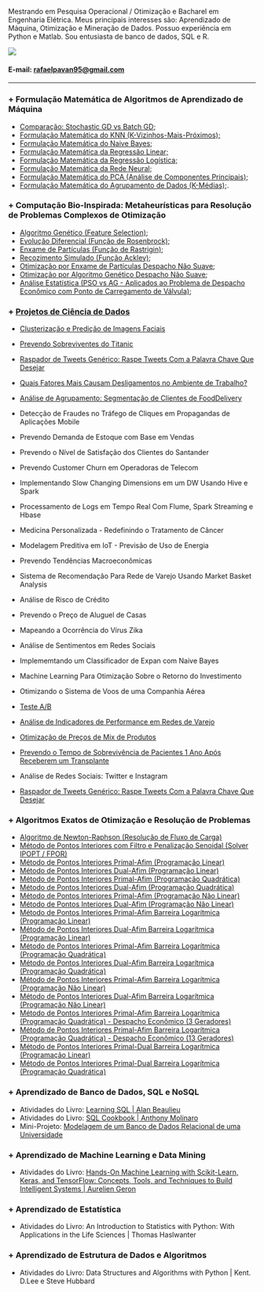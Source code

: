 

Mestrando em Pesquisa Operacional / Otimização e Bacharel em Engenharia Elétrica. Meus principais interesses são: Aprendizado de Máquina, Otimização e Mineração de Dados. Possuo experiência em Python e Matlab. Sou entusiasta de banco de dados, SQL e R.

[<img src="https://img.shields.io/badge/linkedin-%230077B5.svg?&style=for-the-badge&logo=linkedin&logoColor=white" />](https://www.linkedin.com/in/engrafaelpavan/) 

#### E-mail: rafaelpavan95@gmail.com

_______________________________

### + Formulação Matemática de Algoritmos de Aprendizado de Máquina

- [Comparação: Stochastic GD vs Batch GD;](https://nbviewer.jupyter.org/github/rafaelpavan95/MSc_MachineLearning_DataMining/blob/main/Gradient.ipynb)
- [Formulação Matemática do KNN (K-Vizinhos-Mais-Próximos);](https://nbviewer.jupyter.org/github/rafaelpavan95/MSc_MachineLearning_DataMining/blob/main/KNN_FROM_SCRATCH.ipynb)
- [Formulação Matemática do Naive Bayes;](https://nbviewer.jupyter.org/github/rafaelpavan95/MSc_MachineLearning_DataMining/blob/main/NAIVE_BAYES_FROM_SCRATCH.ipynb)
- [Formulação Matemática da Regressão Linear;](https://nbviewer.jupyter.org/github/rafaelpavan95/MSc_MachineLearning_DataMining/blob/main/LINEAR_REGRESSION_FROM_SCRATCH.ipynb)
- [Formulação Matemática da Regressão Logística;](https://nbviewer.jupyter.org/github/rafaelpavan95/MSc_MachineLearning_DataMining/blob/main/LOGISTIC_REGRESSION_FROM_SCRATCH.ipynb)
- [Formulação Matemática da Rede Neural;](https://nbviewer.jupyter.org/github/rafaelpavan95/MSc_MachineLearning_DataMining/blob/main/NN_FROM_SCRATCH.ipynb)
- [Formulação Matemática do PCA (Análise de Componentes Principais);](https://nbviewer.jupyter.org/github/rafaelpavan95/MSc_MachineLearning_DataMining/blob/main/PCA_FROM_SCRATCH.ipynb)
- [Formulação Matemática do Agrupamento de Dados (K-Médias);](https://nbviewer.jupyter.org/github/rafaelpavan95/MSc_MachineLearning_DataMining/blob/main/KMEANS_FROM_SCRATCH.ipynb).

### + Computação Bio-Inspirada: Metaheurísticas para Resolução de Problemas Complexos de Otimização

- [Algoritmo Genético (Feature Selection)](https://nbviewer.jupyter.org/github/rafaelpavan95/Metaheuristic_Optimization/blob/main/GA_Feature_Selection.ipynb);
- [Evolução Diferencial (Função de Rosenbrock)](https://nbviewer.jupyter.org/github/rafaelpavan95/Metaheuristic_Optimization/blob/main/ED_Rosenbrock.ipynb);
- [Enxame de Partículas (Função de Rastrigin)](https://nbviewer.jupyter.org/github/rafaelpavan95/Metaheuristic_Optimization/blob/main/PSO_Rastrigin.ipynb);
- [Recozimento Simulado (Função Ackley)](https://nbviewer.jupyter.org/github/rafaelpavan95/Metaheuristic_Optimization/blob/main/SA_Ackley.ipynb);
- [Otimização por Enxame de Partículas Despacho Não Suave](https://github.com/rafaelpavan95/Metaheuristic_Optimization/blob/main/enxame_particulas.m);
- [Otimização por Algoritmo Genético Despacho Não Suave](https://github.com/rafaelpavan95/Metaheuristic_Optimization/blob/main/algoritmo_genetico.m);
- [Análise Estatística (PSO vs AG - Aplicados ao Problema de Despacho Econômico com Ponto de Carregamento de Válvula);](https://github.com/rafaelpavan95/Metaheuristic_Optimization/blob/main/An%C3%A1lise_Estat%C3%ADstica_PSO_AG.ipynb)


### + [Projetos de Ciência de Dados](https://github.com/rafaelpavan95/DataScience)


- [Clusterização e Predição de Imagens Faciais](https://github.com/rafaelpavan95/DataScience/blob/master/Clusteriza%C3%A7%C3%A3o%20e%20Predi%C3%A7%C3%A3o%20de%20Imagens%20Faciais.ipynb)

- [Prevendo Sobreviventes do Titanic](https://github.com/rafaelpavan95/DataScience/blob/master/Titanic.ipynb) 

- [Raspador de Tweets Genérico: Raspe Tweets Com a Palavra Chave Que Desejar](https://github.com/rafaelpavan95/DataScience/blob/master/Twitter_Scraper.ipynb) 

- [Quais Fatores Mais Causam Desligamentos no Ambiente de Trabalho?](https://github.com/rafaelpavan95/DataScience/blob/master/RH_Analytics.ipynb) 

- [Análise de Agrupamento: Segmentação de Clientes de FoodDelivery](https://github.com/rafaelpavan95/DataScience/blob/master/food_segmentation.ipynb)

- Detecção de Fraudes no Tráfego de Cliques em Propagandas de Aplicações Mobile 

- Prevendo Demanda de Estoque com Base em Vendas

- Prevendo o Nível de Satisfação dos Clientes do Santander

- Prevendo Customer Churn em Operadoras de Telecom

- Implementando Slow Changing Dimensions em um DW Usando Hive e Spark

- Processamento de Logs em Tempo Real Com Flume, Spark Streaming e Hbase

- Medicina Personalizada - Redefinindo o Tratamento de Câncer

- Modelagem Preditiva em IoT - Previsão de Uso de Energia

- Prevendo Tendências Macroeconômicas

- Sistema de Recomendação Para Rede de Varejo Usando Market Basket Analysis

- Análise de Risco de Crédito
 
- Prevendo o Preço de Aluguel de Casas

- Mapeando a Ocorrência do Vírus Zika

- Análise de Sentimentos em Redes Sociais

- Implememtando um Classificador de Expan com Naive Bayes

- Machine Learning Para Otimização Sobre o Retorno do Investimento

- Otimizando o Sistema de Voos de uma Companhia Aérea

- [Teste A/B](https://github.com/rafaelpavan95/DataScience/blob/master/Marketing-Analytics.ipynb)

- [Análise de Indicadores de Performance em Redes de Varejo](https://github.com/rafaelpavan95/DataScience/blob/master/Indicadores.ipynb)

- [Otimização de Preços de Mix de Produtos](https://github.com/rafaelpavan95/DataScience/blob/master/PI_OPT.ipynb)
 
- [Prevendo o Tempo de Sobrevivência de Pacientes 1 Ano Após Receberem um Transplante](https://github.com/rafaelpavan95/DataScience/blob/master/health.ipynb)

- Análise de Redes Sociais: Twitter e Instagram

- [Raspador de Tweets Genérico: Raspe Tweets Com a Palavra Chave Que Desejar](https://github.com/rafaelpavan95/DataScience/blob/master/Twitter_Scraper.ipynb) 

### + Algoritmos Exatos de Otimização e Resolução de Problemas

- [Algoritmo de Newton-Raphson (Resolução de Fluxo de Carga)](https://github.com/rafaelpavan95/Optimization_Algorithms/blob/main/newton-raphson.m)
- [Método de Pontos Interiores com Filtro e Penalização Senoidal (Solver IPOPT / FPOR)](https://github.com/rafaelpavan95/Optimization_Algorithms/blob/main/Otimiza%C3%A7%C3%A3o%20e%20M%C3%A9todo%20de%20Pontos%20Interiores%20-%20Penaliza%C3%A7%C3%A3o%20Senoidal.ipynb)
- [Método de Pontos Interiores Primal-Afim (Programação Linear)](https://github.com/rafaelpavan95/Optimization_Algorithms/blob/main/Primal_Afim_Linear.m)
- [Método de Pontos Interiores Dual-Afim (Programação Linear)](https://github.com/rafaelpavan95/Optimization_Algorithms/blob/main/Dual_Afim_Linear.m)
- [Método de Pontos Interiores Primal-Afim (Programação Quadrática)](https://github.com/rafaelpavan95/Optimization_Algorithms/blob/main/Primal_Afim_PPQ.m)
- [Método de Pontos Interiores Dual-Afim (Programação Quadrática)](https://github.com/rafaelpavan95/Optimization_Algorithms/blob/main/Dual_Afim_PPQ.m)
- [Método de Pontos Interiores Primal-Afim (Programação Não Linear)](https://github.com/rafaelpavan95/Optimization_Algorithms/blob/main/Primal_Afim_NaoLinear.m)
- [Método de Pontos Interiores Dual-Afim (Programação Não Linear)](https://github.com/rafaelpavan95/Optimization_Algorithms/blob/main/Dual_Afim_NaoLinear.m)
- [Método de Pontos Interiores Primal-Afim Barreira Logarítmica (Programação Linear)](https://github.com/rafaelpavan95/Optimization_Algorithms/blob/main/Primal_Afim_Linear_TC.m)
- [Método de Pontos Interiores Dual-Afim Barreira Logarítmica (Programação Linear)](https://github.com/rafaelpavan95/Optimization_Algorithms/blob/main/Dual_Afim_Linear_TC.m)
- [Método de Pontos Interiores Primal-Afim Barreira Logarítmica (Programação Quadrática)](https://github.com/rafaelpavan95/Optimization_Algorithms/blob/main/Primal_Afim_PPQ_TC.m)
- [Método de Pontos Interiores Dual-Afim Barreira Logarítmica (Programação Quadrática)](https://github.com/rafaelpavan95/Optimization_Algorithms/blob/main/Dual_Afim_PPQ_TC.m)
- [Método de Pontos Interiores Primal-Afim Barreira Logarítmica (Programação Não Linear)](https://github.com/rafaelpavan95/Optimization_Algorithms/blob/main/Primal_Afim_NaoLinear_TC.m)
- [Método de Pontos Interiores Dual-Afim Barreira Logarítmica (Programação Não Linear)](https://github.com/rafaelpavan95/Optimization_Algorithms/blob/main/Dual_Afim_NaoLinear_TC.m)
- [Método de Pontos Interiores Primal-Afim Barreira Logarítmica (Programação Quadrática) - Despacho Econômico (3 Geradores)](https://github.com/rafaelpavan95/Optimization_Algorithms/blob/main/Primal_Afim_PPQ_TC_Despacho.m)
- [Método de Pontos Interiores Primal-Afim Barreira Logarítmica (Programação Quadrática) - Despacho Econômico (13 Geradores)](https://github.com/rafaelpavan95/Optimization_Algorithms/blob/main/Primal_Afim_PPQ_TC_Despacho_13.m)
- [Método de Pontos Interiores Primal-Dual Barreira Logarítmica (Programação Linear)](https://github.com/rafaelpavan95/Optimization_Algorithms/blob/main/TC4_EX1.m)
- [Método de Pontos Interiores Primal-Dual Barreira Logarítmica (Programação Quadrática)](https://github.com/rafaelpavan95/Optimization_Algorithms/blob/main/TP8.m)


### + Aprendizado de Banco de Dados, SQL e NoSQL

- Atividades do Livro: [Learning SQL | Alan Beaulieu](https://github.com/rafaelpavan95/Learning_SQL)
- Atividades do Livro: [SQL Cookbook | Anthony Molinaro](https://github.com/rafaelpavan95/SQL_Cookbook)
- Mini-Projeto: [Modelagem de um Banco de Dados Relacional de uma Universidade](https://github.com/rafaelpavan95/database_modelling)

### + Aprendizado de Machine Learning e Data Mining

- Atividades do Livro: [Hands-On Machine Learning with Scikit-Learn, Keras, and TensorFlow: Concepts, Tools, and Techniques to Build Intelligent Systems | Aurelien Geron](https://github.com/rafaelpavan95/Hands_On_Machine_Learning)

### + Aprendizado de Estatística

- Atividades do Livro: An Introduction to Statistics with Python: With Applications in the Life Sciences | Thomas Haslwanter

### + Aprendizado de Estrutura de Dados e Algoritmos

- Atividades do Livro: Data Structures and Algorithms with Python | Kent. D.Lee e Steve Hubbard

